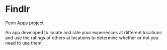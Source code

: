 # Findlr
Penn Apps project

An app developed to locate and rate your experiences at different locations and use the ratings of others at locations
to determine whether or not you need to use them.
